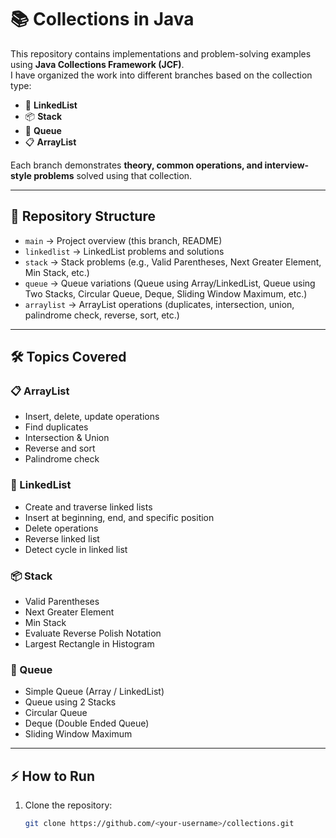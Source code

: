# 📚 Collections in Java

This repository contains implementations and problem-solving examples using **Java Collections Framework (JCF)**.  
I have organized the work into different branches based on the collection type:

- 🔗 **LinkedList**
- 📦 **Stack**
- 🎯 **Queue**
- 📋 **ArrayList**

Each branch demonstrates **theory, common operations, and interview-style problems** solved using that collection.

---

## 🚀 Repository Structure
- `main` → Project overview (this branch, README)
- `linkedlist` → LinkedList problems and solutions
- `stack` → Stack problems (e.g., Valid Parentheses, Next Greater Element, Min Stack, etc.)
- `queue` → Queue variations (Queue using Array/LinkedList, Queue using Two Stacks, Circular Queue, Deque, Sliding Window Maximum, etc.)
- `arraylist` → ArrayList operations (duplicates, intersection, union, palindrome check, reverse, sort, etc.)

---

## 🛠️ Topics Covered

### 📋 ArrayList
- Insert, delete, update operations
- Find duplicates
- Intersection & Union
- Reverse and sort
- Palindrome check

### 🔗 LinkedList
- Create and traverse linked lists
- Insert at beginning, end, and specific position
- Delete operations
- Reverse linked list
- Detect cycle in linked list

### 📦 Stack
- Valid Parentheses
- Next Greater Element
- Min Stack
- Evaluate Reverse Polish Notation
- Largest Rectangle in Histogram

### 🎯 Queue
- Simple Queue (Array / LinkedList)
- Queue using 2 Stacks
- Circular Queue
- Deque (Double Ended Queue)
- Sliding Window Maximum

---

## ⚡ How to Run

1. Clone the repository:
   ```bash
   git clone https://github.com/<your-username>/collections.git
